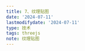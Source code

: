 ```yaml
---
title: 7、纹理贴图
date: '2024-07-11'
lastmodifydate: '2024-07-11'
type: 技术
tags: threejs
note: 纹理贴图
---
```



<Valine></Valine>